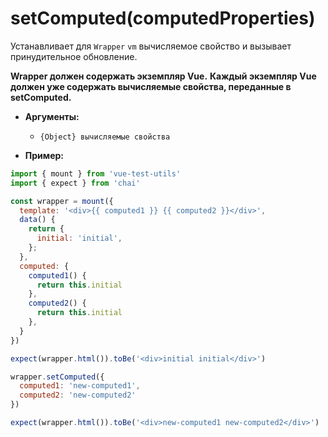 # setComputed(computedProperties)

Устанавливает для `Wrapper` `vm` вычисляемое свойство и вызывает принудительное обновление.

**Wrapper должен содержать экземпляр Vue.**
**Каждый экземпляр Vue должен уже содержать вычисляемые свойства, переданные в setComputed.**


- **Аргументы:**
  - `{Object} вычисляемые свойства`

- **Пример:**

```js
import { mount } from 'vue-test-utils'
import { expect } from 'chai'

const wrapper = mount({
  template: '<div>{{ computed1 }} {{ computed2 }}</div>',
  data() {
    return {
      initial: 'initial',
    };
  },
  computed: {
    computed1() { 
      return this.initial 
    },
    computed2() { 
      return this.initial 
    },
  }
})

expect(wrapper.html()).toBe('<div>initial initial</div>')

wrapper.setComputed({ 
  computed1: 'new-computed1',
  computed2: 'new-computed2'
})

expect(wrapper.html()).toBe('<div>new-computed1 new-computed2</div>')
```